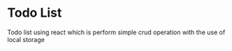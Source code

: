 # Todo List

Todo list using react which is perform simple crud operation with the use of local storage
